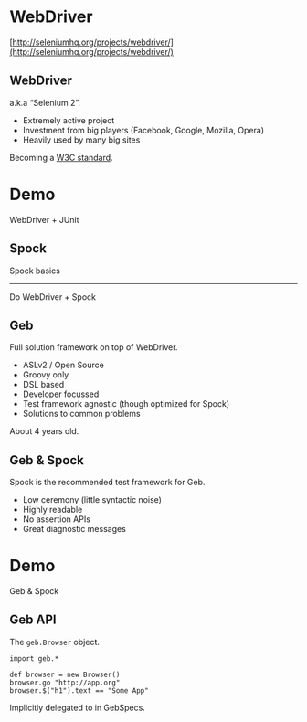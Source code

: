 # WebDriver

[http://seleniumhq.org/projects/webdriver/](http://seleniumhq.org/projects/webdriver/)

## WebDriver

a.k.a “Selenium 2”.

* Extremely active project
* Investment from big players (Facebook, Google, Mozilla, Opera)
* Heavily used by many big sites

Becoming a [W3C standard](http://dvcs.w3.org/hg/webdriver/raw-file/515b648d58ff/webdriver-spec.html).

# Demo

WebDriver + JUnit

## Spock

Spock basics

---

Do WebDriver + Spock

## Geb

Full solution framework on top of WebDriver.

* ASLv2 / Open Source
* Groovy only
* DSL based
* Developer focussed
* Test framework agnostic (though optimized for Spock)
* Solutions to common problems

About 4 years old.

## Geb & Spock

Spock is the recommended test framework for Geb.

* Low ceremony (little syntactic noise)
* Highly readable
* No assertion APIs
* Great diagnostic messages

# Demo

Geb & Spock

## Geb API

The `geb.Browser` object.

    import geb.*
    
    def browser = new Browser()
    browser.go "http://app.org"
    browser.$("h1").text == "Some App"

Implicitly delegated to in GebSpecs.
